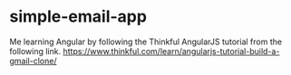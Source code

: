 # simple-email-app
Me learning Angular by following the Thinkful AngularJS tutorial from the following link.
https://www.thinkful.com/learn/angularjs-tutorial-build-a-gmail-clone/
